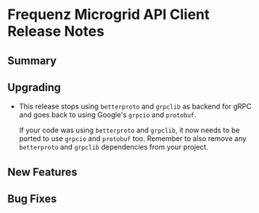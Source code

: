 # Frequenz Microgrid API Client Release Notes

## Summary

<!-- Here goes a general summary of what this release is about -->

## Upgrading

- This release stops using `betterproto` and `grpclib` as backend for gRPC and goes back to using Google's `grpcio` and `protobuf`.

    If your code was using `betterproto` and `grpclib`, it now needs to be ported to use `grpcio` and `protobuf` too. Remember to also remove any `betterproto` and `grpclib` dependencies from your project.

## New Features

<!-- Here goes the main new features and examples or instructions on how to use them -->

## Bug Fixes

<!-- Here goes notable bug fixes that are worth a special mention or explanation -->
